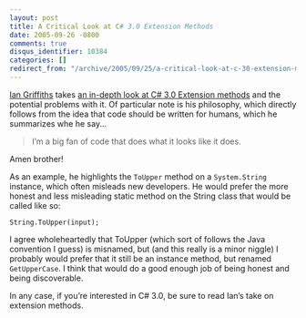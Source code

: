 ```yaml
---
layout: post
title: A Critical Look at C# 3.0 Extension Methods
date: 2005-09-26 -0800
comments: true
disqus_identifier: 10384
categories: []
redirect_from: "/archive/2005/09/25/a-critical-look-at-c-30-extension-methods.aspx/"
---
```


[Ian Griffiths](http://www.interact-sw.co.uk/iangblog/) takes [an
in-depth look at C\# 3.0 Extension
methods](http://www.interact-sw.co.uk/iangblog/2005/09/26/extensionmethods)
and the potential problems with it. Of particular note is his
philosophy, which directly follows from the idea that code should be
written for humans, which he summarizes whe he say...

> I’m a big fan of code that does what it looks like it does.

Amen brother!

As an example, he highlights the `ToUpper` method on a `System.String`
instance, which often misleads new developers. He would prefer the more
honest and less misleading static method on the String class that would
be called like so:

`String.ToUpper(input);`

I agree wholeheartedly that ToUpper (which sort of follows the Java
convention I guess) is misnamed, but (and this really is a minor niggle)
I probably would prefer that it still be an instance method, but renamed
`GetUpperCase`. I think that would do a good enough job of being honest
and being discoverable.

In any case, if you’re interested in C\# 3.0, be sure to read Ian’s take
on extension methods.

